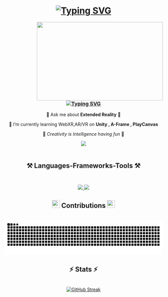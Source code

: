 
<!-- [![MasterHead](https://mir-s3-cdn-cf.behance.net/project_modules/fs/92afb472197119.5c4f3970ade13.gif)](https://github.com/rch20)
 -->


<h1 align="center"> 
<a href="https://git.io/typing-svg"><img src="https://readme-typing-svg.demolab.com?font=Kanit&weight=800&size=35&duration=2000&pause=1000&color=EF90B0&center=true&vCenter=true&random=false&width=435&lines=Hi+There!+%F0%9F%91%8B+;I'm+Reem+!" alt="Typing SVG" /></a>
</h1>
<img src="https://mir-s3-cdn-cf.behance.net/project_modules/max_1200/1599d7107019725.5f9d3c7bae636.gif" align="right"  height="250px" width="400px"/> 

<h3 align="center">
<a href="https://git.io/typing-svg"><img src="https://readme-typing-svg.demolab.com?font=&weight=800&size=30&duration=2000&pause=1000&color=EF90B0&center=true&vCenter=true&random=true&width=435&lines=A+Creative+Technologist;XR+Creator;Software+Developer;Certified+Ethical+Hacker" alt="Typing SVG" /></a>
</h3>



<div align="center">
 
💬 Ask me about **Extended Reality** 👀

 
🧠 I’m currently learning WebXR,AR/VR on **Unity , A-Frame , PlayCanvas**


💞 <i> Creativity is Intelligence having fun </i> 💞

</div>
<div align="center">
<!--  <h3 align="left"><img src="https://github.com/rch20/rch20/blob/main/assets/message.gif" style="max-width:100%" height="25px" align="center" width="25px"/> Connect with me:</h3>
 -->
<!-- <a href="https://www.instagram.com/reemshalak/"><img src="https://img.shields.io/badge/Instagram-E4405F?style=for-the-badge&logo=instagram&logoColor=white"/></a> -->
 <a href=""><img src="https://img.shields.io/badge/LinkedIn-0077B5?style=for-the-badge&logo=linkedin&logoColor=white"/></a> 
</div>  <!-- https://www.linkedin.com/in/reem-chalak/ -->
<br/>
<h2 align="center">⚒️ Languages-Frameworks-Tools ⚒️</h2>  <!-- <img src="https://github.com/rch20/rch20/blob/main/assets/floatinglap.gif" align="center" height="75px" width="75px"/> -->
<br/>
<div align="center">
<p align="center">
  <a href="https://skillicons.dev">
    <img src="https://skillicons.dev/icons?i=azure,blender,c,cs,cpp,cloudflare,css,dart,firebase,flutter,git" />
   <img src="https://skillicons.dev/icons?i=figma,java,js,kali,ps,react,redux,tailwind,unity,vscode,yarn" />
  </a>
</p>
</div>

<!-- <h3 align="left"><img src="https://github.com/rch20/rch20/blob/main/assets/message.gif" style="max-width:100%" height="25px" align="center" width="25px"/> Connect with me:</h3> -->
<div align="center">
<h2>  <img src="https://d.furaffinity.net/art/likara/1647816519/1647816519.likara_%D0%B0%D0%BD%D0%B8%D0%BC-%D0%B7%D0%BC%D0%B8%D0%B9-%D1%82%D0%BA_2.gif"  height="25px" width="25px"/>  Contributions 
 <img src="https://d.furaffinity.net/art/likara/1647816519/1647816519.likara_%D0%B0%D0%BD%D0%B8%D0%BC-%D0%B7%D0%BC%D0%B8%D0%B9-%D1%82%D0%BA_2.gif"  height="25px" width="25px"/> 
</h2>
<br>
 <picture>
<img alt="GitHub Snake" src="https://raw.githubusercontent.com/reemshalak/reemshalak/output/github-contribution-grid-snake.svg" /></picture>
</div>

 <h2 align="center">⚡ Stats ⚡</h2> 
<br>
<div align="center">
<a href="https://git.io/streak-stats"><img width=390 src="https://streak-stats.demolab.com?user=reemshalak&theme=dracula" alt="GitHub Streak" /></a>
 <!--
 <a href="https://github.com/anuraghazra/github-readme-stats">
  <img width=390 src="https://github-readme-stats.vercel.app/api?username=anuraghazra&theme=radical" />
</a>
<a href="https://github.com/anuraghazra/convoychat">
  <img width=325 align="center" src="https://github-readme-stats.vercel.app/api/top-langs?username=anuraghazra&theme=dracula&layout=compact&langs_count=8&card_width=320" />
</a>
</div>
<br/> <br/> -->


